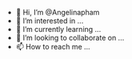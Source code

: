 - 👋 Hi, I’m @Angelinapham
- 👀 I’m interested in ...
- 🌱 I’m currently learning ...
- 💞️ I’m looking to collaborate on ...
- 📫 How to reach me ...

<!---
Angelinapham/Angelinapham is a ✨ special ✨ repository because its `README.md` (this file) appears on your GitHub profile.
You can click the Preview link to take a look at your changes.
--->
